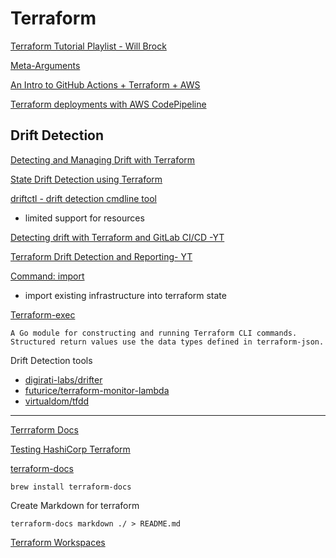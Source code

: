 # Terraform
    
[Terraform Tutorial Playlist - Will Brock](https://www.youtube.com/watch?v=vwn77cUarTs&list=PL8HowI-L-3_9bkocmR3JahQ4Y-Pbqs2Nt&index=1)

[Meta-Arguments](https://www.terraform.io/docs/configuration/resources.html#meta-arguments) 


[An Intro to GitHub Actions + Terraform + AWS](https://medium.com/swlh/lets-do-devops-github-actions-terraform-aws-77ef6078e4f2)

[Terraform deployments with AWS CodePipeline](https://faun.pub/terraform-deployments-with-aws-codepipeline-342074248843)


## Drift Detection 
[Detecting and Managing Drift with Terraform](https://www.hashicorp.com/blog/detecting-and-managing-drift-with-terraform)

[State Drift Detection using Terraform](https://medium.com/galvanize/state-drift-detection-using-terraform-d0383628d2ea)

[driftctl - drift detection cmdline tool](https://driftctl.com/)
- limited support for resources

[Detecting drift with Terraform and GitLab CI/CD -YT](https://youtu.be/Jh3pjr0uqWc)

[Terraform Drift Detection and Reporting- YT](https://youtu.be/zlwhw3YGlUc)


[Command: import](https://www.terraform.io/docs/cli/commands/import.html)
- import existing infrastructure into terraform state

[Terraform-exec](https://github.com/hashicorp/terraform-exec)
    
    A Go module for constructing and running Terraform CLI commands. Structured return values use the data types defined in terraform-json.

Drift Detection tools
- [digirati-labs/drifter](https://github.com/digirati-labs/drifter)
- [futurice/terraform-monitor-lambda](https://github.com/futurice/terraform-monitor-lambda)
- [virtualdom/tfdd](https://github.com/virtualdom/tfdd)


---

[Terrraform Docs](https://terraform-docs.io/user-guide/introduction/)

[Testing HashiCorp Terraform](https://www.hashicorp.com/blog/testing-hashicorp-terraform)

[terraform-docs](https://github.com/terraform-docs/terraform-docs)

`brew install terraform-docs`

Create Markdown for terraform 

`terraform-docs markdown ./ > README.md`

[Terraform Workspaces](https://github.com/OT-TRAINING/Terraform_Workspace)
